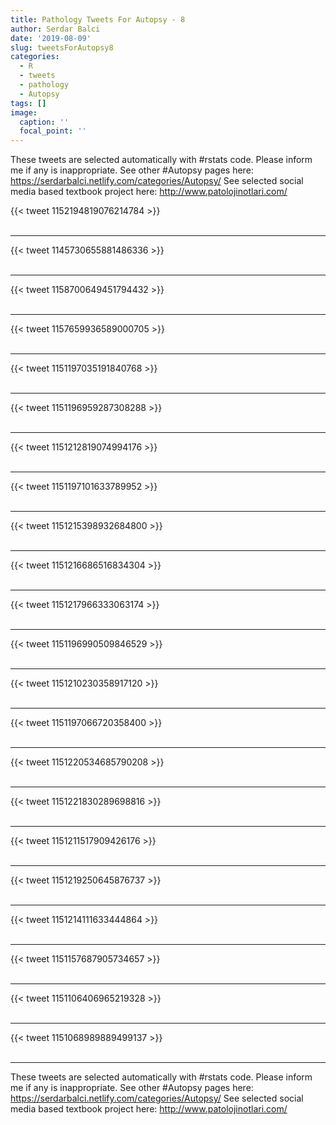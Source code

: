 ```yaml
---
title: Pathology Tweets For Autopsy - 8
author: Serdar Balci
date: '2019-08-09'
slug: tweetsForAutopsy8
categories:
  - R
  - tweets
  - pathology
  - Autopsy
tags: []
image:
  caption: ''
  focal_point: ''
---
```



These tweets are selected automatically with #rstats code. Please inform me if any is inappropriate.
See other #Autopsy pages here: https://serdarbalci.netlify.com/categories/Autopsy/ 
See selected social media based textbook project here: http://www.patolojinotlari.com/

{{< tweet 1152194819076214784 >}}
<br>
<br>
<hr>
{{< tweet 1145730655881486336 >}}
<br>
<br>
<hr>
{{< tweet 1158700649451794432 >}}
<br>
<br>
<hr>
{{< tweet 1157659936589000705 >}}
<br>
<br>
<hr>
{{< tweet 1151197035191840768 >}}
<br>
<br>
<hr>
{{< tweet 1151196959287308288 >}}
<br>
<br>
<hr>
{{< tweet 1151212819074994176 >}}
<br>
<br>
<hr>
{{< tweet 1151197101633789952 >}}
<br>
<br>
<hr>
{{< tweet 1151215398932684800 >}}
<br>
<br>
<hr>
{{< tweet 1151216686516834304 >}}
<br>
<br>
<hr>
{{< tweet 1151217966333063174 >}}
<br>
<br>
<hr>
{{< tweet 1151196990509846529 >}}
<br>
<br>
<hr>
{{< tweet 1151210230358917120 >}}
<br>
<br>
<hr>
{{< tweet 1151197066720358400 >}}
<br>
<br>
<hr>
{{< tweet 1151220534685790208 >}}
<br>
<br>
<hr>
{{< tweet 1151221830289698816 >}}
<br>
<br>
<hr>
{{< tweet 1151211517909426176 >}}
<br>
<br>
<hr>
{{< tweet 1151219250645876737 >}}
<br>
<br>
<hr>
{{< tweet 1151214111633444864 >}}
<br>
<br>
<hr>
{{< tweet 1151157687905734657 >}}
<br>
<br>
<hr>
{{< tweet 1151106406965219328 >}}
<br>
<br>
<hr>
{{< tweet 1151068989889499137 >}}
<br>
<br>
<hr>


These tweets are selected automatically with #rstats code. Please inform me if any is inappropriate.
See other #Autopsy pages here: https://serdarbalci.netlify.com/categories/Autopsy/ 
See selected social media based textbook project here: http://www.patolojinotlari.com/
